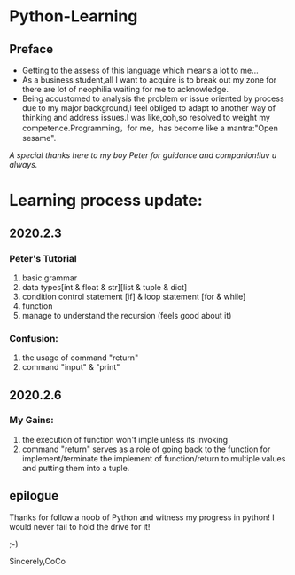 # Python-Learning
## Preface
* Getting to the assess of this language which means a lot to me...
* As a business student,all I want to acquire is to break out my zone for there are lot of neophilia waiting for me to acknowledge.
* Being accustomed to analysis the problem or issue oriented by process due to my major background,i feel obliged to adapt to another way of thinking and address issues.I was like,ooh,so resolved to weight my competence.Programming，for me，has become like a mantra:"Open sesame".

*A special thanks here to my boy Peter for guidance and companion!luv u always.*

# Learning process update:

## 2020.2.3 
### Peter's Tutorial
1. basic grammar
2. data types[int & float & str][list & tuple & dict]
3. condition control statement [if] & loop statement [for & while]
4. function 
5. manage to understand the recursion (feels good about it)

### Confusion:
1. the usage of command "return"
2. command "input" & "print"

## 2020.2.6 
### My Gains:
1. the execution of function won't imple unless its invoking
2. command "return" serves as a role of going back to the function for implement/terminate the implement of function/return to multiple values and putting them into a tuple.

## epilogue
Thanks for follow a noob of Python and witness my progress in python!
I would never fail to hold the drive for it! 

;-)

Sincerely,CoCo
